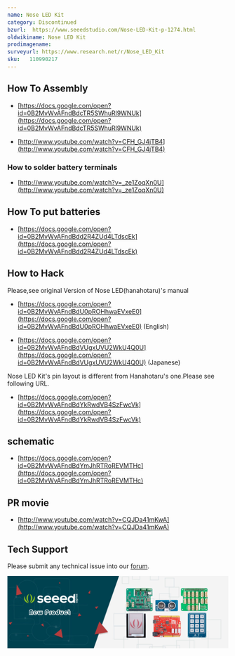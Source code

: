 ```yaml
---
name: Nose LED Kit
category: Discontinued
bzurl:  https://www.seeedstudio.com/Nose-LED-Kit-p-1274.html
oldwikiname: Nose LED Kit
prodimagename:
surveyurl: https://www.research.net/r/Nose_LED_Kit
sku:   110990217
---
```


##  How To Assembly

*   [https://docs.google.com/open?id=0B2MvWvAFndBdcTR5SWhuRl9WNUk](https://docs.google.com/open?id=0B2MvWvAFndBdcTR5SWhuRl9WNUk)

*   [http://www.youtube.com/watch?v=CFH_GJ4jTB4](http://www.youtube.com/watch?v=CFH_GJ4jTB4)

###  How to solder battery terminals

*   [http://www.youtube.com/watch?v=_ze1ZoqXn0U](http://www.youtube.com/watch?v=_ze1ZoqXn0U)

##  How To put batteries

*   [https://docs.google.com/open?id=0B2MvWvAFndBdd2R4ZUd4LTdscEk](https://docs.google.com/open?id=0B2MvWvAFndBdd2R4ZUd4LTdscEk)

##  How to Hack

Please,see original Version of Nose LED(hanahotaru)'s manual

*   [https://docs.google.com/open?id=0B2MvWvAFndBdU0pROHhwaEVxeE0](https://docs.google.com/open?id=0B2MvWvAFndBdU0pROHhwaEVxeE0)  (English)

*   [https://docs.google.com/open?id=0B2MvWvAFndBdVUgxUVU2WkU4Q0U](https://docs.google.com/open?id=0B2MvWvAFndBdVUgxUVU2WkU4Q0U)  (Japanese)

Nose LED Kit's pin layout is different from Hanahotaru's one.Please see following URL.

*   [https://docs.google.com/open?id=0B2MvWvAFndBdYkRwdVB4SzFwcVk](https://docs.google.com/open?id=0B2MvWvAFndBdYkRwdVB4SzFwcVk)

##  schematic

*   [https://docs.google.com/open?id=0B2MvWvAFndBdYmJhRTRoREVMTHc](https://docs.google.com/open?id=0B2MvWvAFndBdYmJhRTRoREVMTHc)

##  PR movie

*   [http://www.youtube.com/watch?v=CQJDa41mKwA](http://www.youtube.com/watch?v=CQJDa41mKwA)

## Tech Support
Please submit any technical issue into our [forum](http://forum.seeedstudio.com/). <br /><p style="text-align:center"><a href="https://www.seeedstudio.com/act-4.html?utm_source=wiki&utm_medium=wikibanner&utm_campaign=newproducts" target="_blank"><img src="https://github.com/SeeedDocument/Wiki_Banner/raw/master/new_product.jpg" /></a></p>